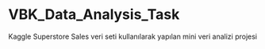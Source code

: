 # VBK_Data_Analysis_Task
Kaggle Superstore Sales veri seti kullanılarak yapılan mini veri analizi projesi
